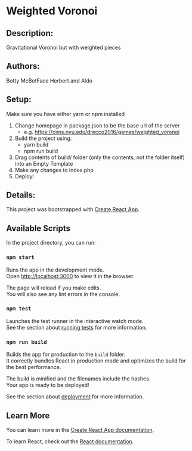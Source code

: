 # Weighted Voronoi

## Description:

Gravitational Voronoi but with weighted pieces

## Authors:

Botty McBotFace
Herbert and Aldo

## Setup:

Make sure you have either yarn or npm installed

1. Change homepage in package.json to be the base url of the server
    * e.g. https://cims.nyu.edu/drecco2016/games/weighted_voronoi
2. Build the project using:
    * yarn build
    * npm run build
3. Drag contents of build/ folder (only the contents, not the folder itself) into an Empty Template
4. Make any changes to index.php
5. Deploy!

## Details:

This project was bootstrapped with [Create React App](https://github.com/facebook/create-react-app).

## Available Scripts

In the project directory, you can run:

### `npm start`

Runs the app in the development mode.<br>
Open [http://localhost:3000](http://localhost:3000) to view it in the browser.

The page will reload if you make edits.<br>
You will also see any lint errors in the console.

### `npm test`

Launches the test runner in the interactive watch mode.<br>
See the section about [running tests](https://facebook.github.io/create-react-app/docs/running-tests) for more information.

### `npm run build`

Builds the app for production to the `build` folder.<br>
It correctly bundles React in production mode and optimizes the build for the best performance.

The build is minified and the filenames include the hashes.<br>
Your app is ready to be deployed!

See the section about [deployment](https://facebook.github.io/create-react-app/docs/deployment) for more information.

## Learn More

You can learn more in the [Create React App documentation](https://facebook.github.io/create-react-app/docs/getting-started).

To learn React, check out the [React documentation](https://reactjs.org/).
